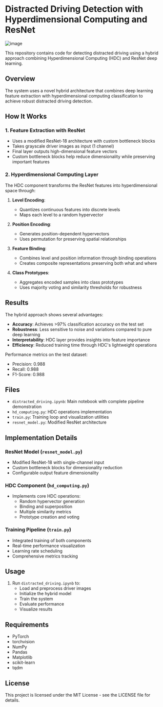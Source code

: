 # Distracted Driving Detection with Hyperdimensional Computing and ResNet
![image](https://github.com/user-attachments/assets/a9968ab9-406e-4eba-ac0e-75065fefea5e)


This repository contains code for detecting distracted driving using a hybrid approach combining Hyperdimensional Computing (HDC) and ResNet deep learning.

## Overview

The system uses a novel hybrid architecture that combines deep learning feature extraction with hyperdimensional computing classification to achieve robust distracted driving detection.

## How It Works

### 1. Feature Extraction with ResNet
- Uses a modified ResNet-18 architecture with custom bottleneck blocks
- Takes grayscale driver images as input (1 channel)
- Final layer outputs high-dimensional feature vectors
- Custom bottleneck blocks help reduce dimensionality while preserving important features

### 2. Hyperdimensional Computing Layer
The HDC component transforms the ResNet features into hyperdimensional space through:

1. **Level Encoding**:
   - Quantizes continuous features into discrete levels
   - Maps each level to a random hypervector
   
2. **Position Encoding**:
   - Generates position-dependent hypervectors
   - Uses permutation for preserving spatial relationships
   
3. **Feature Binding**:
   - Combines level and position information through binding operations
   - Creates composite representations preserving both what and where

4. **Class Prototypes**:
   - Aggregates encoded samples into class prototypes
   - Uses majority voting and similarity thresholds for robustness

## Results

The hybrid approach shows several advantages:

- **Accuracy**: Achieves >97% classification accuracy on the test set
- **Robustness**: Less sensitive to noise and variations compared to pure deep learning
- **Interpretability**: HDC layer provides insights into feature importance
- **Efficiency**: Reduced training time through HDC's lightweight operations

Performance metrics on the test dataset:
- Precision: 0.988
- Recall: 0.988
- F1-Score: 0.988

## Files

- `distracted_driving.ipynb`: Main notebook with complete pipeline demonstration
- `hd_computing.py`: HDC operations implementation
- `train.py`: Training loop and visualization utilities
- `resnet_model.py`: Modified ResNet architecture

## Implementation Details

### ResNet Model (`resnet_model.py`)
- Modified ResNet-18 with single-channel input
- Custom bottleneck blocks for dimensionality reduction
- Configurable output feature dimensionality

### HDC Component (`hd_computing.py`)
- Implements core HDC operations:
  - Random hypervector generation
  - Binding and superposition
  - Multiple similarity metrics
  - Prototype creation and voting

### Training Pipeline (`train.py`)
- Integrated training of both components
- Real-time performance visualization
- Learning rate scheduling
- Comprehensive metrics tracking

## Usage

1. Run `distracted_driving.ipynb` to:
   - Load and preprocess driver images
   - Initialize the hybrid model
   - Train the system
   - Evaluate performance
   - Visualize results

## Requirements

- PyTorch
- torchvision
- NumPy
- Pandas
- Matplotlib
- scikit-learn
- tqdm

## License

This project is licensed under the MIT License - see the LICENSE file for details.

